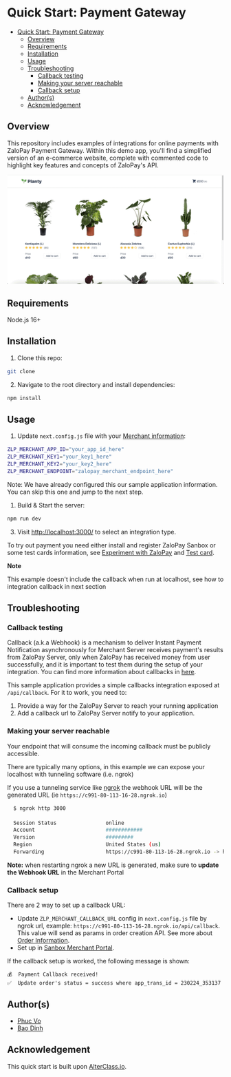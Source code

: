 # Quick Start: Payment Gateway

- [Quick Start: Payment Gateway](#quick-start-payment-gateway)
  - [Overview](#overview)
  - [Requirements](#requirements)
  - [Installation](#installation)
  - [Usage](#usage)
  - [Troubleshooting](#troubleshooting)
    - [Callback testing](#callback-testing)
    - [Making your server reachable](#making-your-server-reachable)
    - [Callback setup](#callback-setup)
  - [Author(s)](#authors)
  - [Acknowledgement](#acknowledgement)



## Overview

This repository includes examples of integrations for online payments with ZaloPay Payment Gateway. Within this demo app, you'll find a simplified version of an e-commerce website, complete with commented code to highlight key features and concepts of ZaloPay's API.

![Card checkout demo](public/images/checkout-demo.gif)

## Requirements

Node.js 16+

## Installation

1. Clone this repo:

```sh
git clone 
```

2. Navigate to the root directory and install dependencies:

```sh
npm install
```

## Usage

1. Update `next.config.js` file with your [Merchant information](https://docs.zalopay.vn/v2/start/):

```sh
ZLP_MERCHANT_APP_ID="your_app_id_here"
ZLP_MERCHANT_KEY1="your_key1_here"
ZLP_MERCHANT_KEY2="your_key2_here"
ZLP_MERCHANT_ENDPOINT="zalopay_merchant_endpoint_here"
```

Note: We have already configured this our sample application information. You can skip this one and jump to the next step.

1. Build & Start the server:

```sh
npm run dev
```

3. Visit [http://localhost:3000/](http://localhost:3000/) to select an integration type.

To try out payment you need either install and register ZaloPay Sanbox or some test cards information, see [Experiment with ZaloPay](https://docs.zalopay.vn/v2/start/#A) and [Test card](https://docs.zalopay.vn/v2/start/#A-III).

**Note**

This example doesn't include the callback when run at localhost, see how to integration callback in next section

## Troubleshooting

### Callback testing

Callback (a.k.a Webhook) is a mechanism to deliver Instant Payment Notification asynchronously for Merchant Server receives payment's results from ZaloPay Server, only when ZaloPay has received money from user successfully, and it is important to test them during the setup of your integration.
You can find more information about callbacks in [here](https://beta-docs.zalopay.vn/docs/developer-tools/knowledge-base/callback).

This sample application provides a simple callbacks integration exposed at `/api/callback`. For it to work, you need to:

1. Provide a way for the ZaloPay Server to reach your running application
2. Add a callback url to ZaloPay Server notify to your application.

### Making your server reachable

Your endpoint that will consume the incoming callback must be publicly accessible.

There are typically many options, in this example we can expose your localhost with tunneling software (i.e. ngrok)

If you use a tunneling service like [ngrok](ngrok) the webhook URL will be the generated URL (ie `https://c991-80-113-16-28.ngrok.io`)

```sh
  $ ngrok http 3000
  
  Session Status                online                                                                                           
  Account                       ############                                                                      
  Version                       #########                                                                                          
  Region                        United States (us)                                                                                 
  Forwarding                    https://c991-80-113-16-28.ngrok.io -> http://localhost:3000           
```

**Note:** when restarting ngrok a new URL is generated, make sure to **update the Webhook URL** in the Merchant Portal

### Callback setup

There are 2 way to set up a callback URL:

- Update `ZLP_MERCHANT_CALLBACK_URL` config in `next.config.js` file by ngrok url, example: `https://c991-80-113-16-28.ngrok.io/api/callback`. This value will send as params
in order creation API. See more about [Order Information](https://docs.zalopay.vn/en/v2/general/overview.html#order-creation_order-information).
- Set up in [Sanbox Merchant Portal](https://sbmc.zalopay.vn/home).

If the callback setup is worked, the following message is shown:

```text
💰  Payment Callback received!
✅  Update order's status = success where app_trans_id = 230224_353137
```
## Author(s)

- [Phuc Vo](https://github.com/NoRaDoMi)
- [Bao Dinh](https://github.com/leonthaibao)

## Acknowledgement

This quick start is built upon [AlterClass.io](https://github.com/AlterClassIO/ecommerce-nextjs-stripe-checkout). 